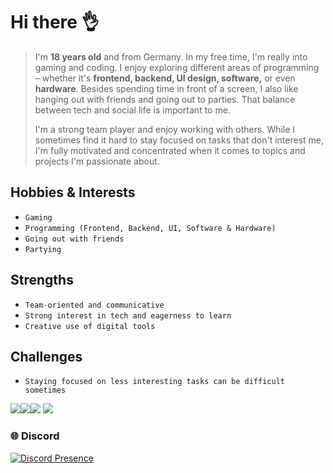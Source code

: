 # Hi there 👌

> I'm **18 years old** and from Germany. In my free time, I'm really into gaming and coding.
> I enjoy exploring different areas of programming – whether it's **frontend, backend, UI design, software,** or even **hardware**.
> Besides spending time in front of a screen,
> I also like hanging out with friends and going out to parties. That balance between tech and social life is important to me.
> 
> I'm a strong team player and enjoy working with others. While I sometimes find it hard to stay focused on tasks that don't interest me,
> I'm fully motivated and concentrated when it comes to topics and projects I'm passionate about.

## Hobbies & Interests
* ```` Gaming ````
* ```` Programming (Frontend, Backend, UI, Software & Hardware) ````
* ```` Going out with friends ````
* ```` Partying ````

## Strengths
* ``` Team-oriented and communicative ```
* ``` Strong interest in tech and eagerness to learn ```
* ``` Creative use of digital tools ```

## Challenges
* ```` Staying focused on less interesting tasks can be difficult sometimes ````

<img src="https://img.shields.io/badge/CLion-000000?style=for-the-badge&logo=clion&logoColor=white" /><img src="https://img.shields.io/badge/Rider-000000?style=for-the-badge&logo=rider&logoColor=white" /><img src="https://img.shields.io/badge/Pycharm-000000?style=for-the-badge&logo=pycharm&logoColor=white" />
<img src="https://img.shields.io/badge/Vscode-000000?style=for-the-badge&logo=vscode&logoColor=white" />    

### 🌐 Discord
[![Discord Presence](https://lanyard.cnrad.dev/api/807192870846595072)](https://discord.com/users/807192870846595072)
